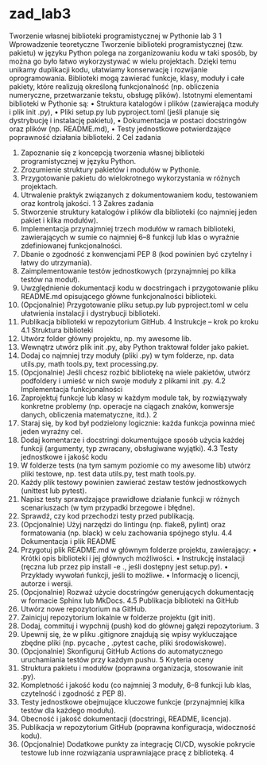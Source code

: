 # zad_lab3
Tworzenie własnej biblioteki programistycznej
w Pythonie
lab 3
1 Wprowadzenie teoretyczne
Tworzenie biblioteki programistycznej (tzw. pakietu) w języku Python polega
na zorganizowaniu kodu w taki sposób, by można go było łatwo wykorzystywać w wielu projektach. Dzięki temu unikamy duplikacji kodu, ułatwiamy
konserwację i rozwijanie oprogramowania. Biblioteki mogą zawierać funkcje,
klasy, moduły i całe pakiety, które realizują określoną funkcjonalność (np.
obliczenia numeryczne, przetwarzanie tekstu, obsługę plików).
Istotnymi elementami biblioteki w Pythonie są:
• Struktura katalogów i plików (zawierająca moduły i plik init .py),
• Pliki setup.py lub pyproject.toml (jeśli planuje się dystrybucję i
instalację pakietu),
• Dokumentacja w postaci docstringów oraz plików (np. README.md),
• Testy jednostkowe potwierdzające poprawność działania biblioteki.
2 Cel zadania
1. Zapoznanie się z koncepcją tworzenia własnej biblioteki programistycznej w języku Python.
2. Zrozumienie struktury pakietów i modułów w Pythonie.
3. Przygotowanie pakietu do wielokrotnego wykorzystania w różnych projektach.
4. Utrwalenie praktyk związanych z dokumentowaniem kodu, testowaniem oraz kontrolą jakości.
1
3 Zakres zadania
1. Stworzenie struktury katalogów i plików dla biblioteki (co najmniej
jeden pakiet i kilka modułów).
2. Implementacja przynajmniej trzech modułów w ramach biblioteki, zawierających w sumie co najmniej 6–8 funkcji lub klas o wyraźnie zdefiniowanej funkcjonalności.
3. Dbanie o zgodność z konwencjami PEP 8 (kod powinien być czytelny i
łatwy do utrzymania).
4. Zaimplementowanie testów jednostkowych (przynajmniej po kilka testów na moduł).
5. Uwzględnienie dokumentacji kodu w docstringach i przygotowanie pliku README.md opisującego główne funkcjonalności biblioteki.
6. (Opcjonalnie) Przygotowanie pliku setup.py lub pyproject.toml w
celu ułatwienia instalacji i dystrybucji biblioteki.
7. Publikacja biblioteki w repozytorium GitHub.
4 Instrukcje – krok po kroku
4.1 Struktura biblioteki
1. Utwórz folder główny projektu, np. my awesome lib.
2. Wewnątrz utwórz plik init .py, aby Python traktował folder jako
pakiet.
3. Dodaj co najmniej trzy moduły (pliki .py) w tym folderze, np. data utils.py,
math tools.py, text processing.py.
4. (Opcjonalnie) Jeśli chcesz rozbić bibliotekę na wiele pakietów, utwórz
podfoldery i umieść w nich swoje moduły z plikami init .py.
4.2 Implementacja funkcjonalności
1. Zaprojektuj funkcje lub klasy w każdym module tak, by rozwiązywały
konkretne problemy (np. operacje na ciągach znaków, konwersje danych, obliczenia matematyczne, itd.).
2
2. Staraj się, by kod był podzielony logicznie: każda funkcja powinna mieć
jeden wyraźny cel.
3. Dodaj komentarze i docstringi dokumentujące sposób użycia każdej
funkcji (argumenty, typ zwracany, obsługiwane wyjątki).
4.3 Testy jednostkowe i jakość kodu
1. W folderze tests (na tym samym poziomie co my awesome lib) utwórz
pliki testowe, np. test data utils.py, test math tools.py.
2. Każdy plik testowy powinien zawierać zestaw testów jednostkowych
(unittest lub pytest).
3. Napisz testy sprawdzające prawidłowe działanie funkcji w różnych scenariuszach (w tym przypadki brzegowe i błędne).
4. Sprawdź, czy kod przechodzi testy przed publikacją.
5. (Opcjonalnie) Użyj narzędzi do lintingu (np. flake8, pylint) oraz formatowania (np. black) w celu zachowania spójnego stylu.
4.4 Dokumentacja i plik README
1. Przygotuj plik README.md w głównym folderze projektu, zawierający:
• Krótki opis biblioteki i jej głównych możliwości.
• Instrukcję instalacji (ręczna lub przez pip install -e ., jeśli dostępny jest setup.py).
• Przykłady wywołań funkcji, jeśli to możliwe.
• Informację o licencji, autorze i wersji.
2. (Opcjonalnie) Rozważ użycie docstringów generujących dokumentację
w formacie Sphinx lub MkDocs.
4.5 Publikacja biblioteki na GitHub
1. Utwórz nowe repozytorium na GitHub.
2. Zainicjuj repozytorium lokalnie w folderze projektu (git init).
3. Dodaj, commituj i wypchnij (push) kod do głównej gałęzi repozytorium.
3
4. Upewnij się, że w pliku .gitignore znajdują się wpisy wykluczające
zbędne pliki (np. pycache , .pytest cache, pliki środowiskowe).
5. (Opcjonalnie) Skonfiguruj GitHub Actions do automatycznego uruchamiania testów przy każdym pushu.
5 Kryteria oceny
1. Struktura pakietu i modułów (poprawna organizacja, stosowanie init .py).
2. Kompletność i jakość kodu (co najmniej 3 moduły, 6–8 funkcji lub klas,
czytelność i zgodność z PEP 8).
3. Testy jednostkowe obejmujące kluczowe funkcje (przynajmniej kilka testów dla każdego modułu).
4. Obecność i jakość dokumentacji (docstringi, README, licencja).
5. Publikacja w repozytorium GitHub (poprawna konfiguracja, widoczność kodu).
6. (Opcjonalnie) Dodatkowe punkty za integrację CI/CD, wysokie pokrycie testowe lub inne rozwiązania usprawniające pracę z biblioteką.
4
